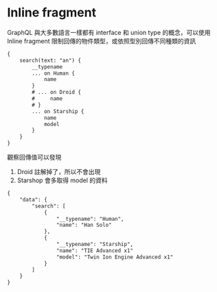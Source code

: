 # Inline fragment

GraphQL 與大多數語言一樣都有 interface 和 union type 的概念，可以使用 Inline fragment 限制回傳的物件類型，或依照型別回傳不同種類的資訊

```txt
{
    search(text: "an") {
        __typename
        ... on Human {
            name
        }
        # ... on Droid {
        #     name
        # }
        ... on Starship {
            name
            model
        }
    }
}
```

觀察回傳值可以發現

1. Droid 註解掉了，所以不會出現
2. Starshop 會多取得 model 的資料

```txt
{
    "data": {
        "search": [
            {
                "__typename": "Human",
                "name": "Han Solo"
            },
            {
                "__typename": "Starship",
                "name": "TIE Advanced x1"
                "model": "Twin Ion Engine Advanced x1"
            }
        ]
    }
}
```
